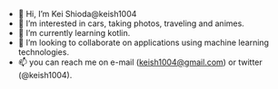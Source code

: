 - 👋 Hi, I’m Kei Shioda@keish1004
- 👀 I’m interested in cars, taking photos, traveling and animes.
- 🌱 I’m currently learning kotlin.
- 💞️ I’m looking to collaborate on applications using machine learning technologies.
- 📫 you can reach me on e-mail (keish1004@gmail.com) or twitter (@keish1004).

<!---
keish1004/keish1004 is a ✨ special ✨ repository because its `README.md` (this file) appears on your GitHub profile.
You can click the Preview link to take a look at your changes.
--->
